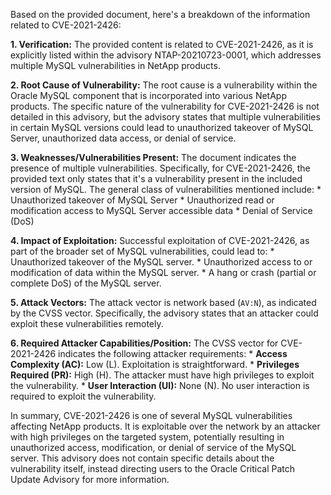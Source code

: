 Based on the provided document, here's a breakdown of the information related to CVE-2021-2426:

**1. Verification:**
The provided content is related to CVE-2021-2426, as it is explicitly listed within the advisory NTAP-20210723-0001, which addresses multiple MySQL vulnerabilities in NetApp products.

**2. Root Cause of Vulnerability:**
The root cause is a vulnerability within the Oracle MySQL component that is incorporated into various NetApp products. The specific nature of the vulnerability for CVE-2021-2426 is not detailed in this advisory, but the advisory states that multiple vulnerabilities in certain MySQL versions could lead to unauthorized takeover of MySQL Server, unauthorized data access, or denial of service.

**3. Weaknesses/Vulnerabilities Present:**
The document indicates the presence of multiple vulnerabilities. Specifically, for CVE-2021-2426, the provided text only states that it's a vulnerability present in the included version of MySQL. The general class of vulnerabilities mentioned include:
    *   Unauthorized takeover of MySQL Server
    *   Unauthorized read or modification access to MySQL Server accessible data
    *   Denial of Service (DoS)

**4. Impact of Exploitation:**
Successful exploitation of CVE-2021-2426, as part of the broader set of MySQL vulnerabilities, could lead to:
    *   Unauthorized takeover of the MySQL server.
    *   Unauthorized access to or modification of data within the MySQL server.
    *   A hang or crash (partial or complete DoS) of the MySQL server.

**5. Attack Vectors:**
The attack vector is network based (`AV:N`), as indicated by the CVSS vector. Specifically, the advisory states that an attacker could exploit these vulnerabilities remotely.

**6. Required Attacker Capabilities/Position:**
The CVSS vector for CVE-2021-2426 indicates the following attacker requirements:
    *   **Access Complexity (AC):** Low (L). Exploitation is straightforward.
    *   **Privileges Required (PR):** High (H). The attacker must have high privileges to exploit the vulnerability.
    *   **User Interaction (UI):** None (N). No user interaction is required to exploit the vulnerability.

In summary, CVE-2021-2426 is one of several MySQL vulnerabilities affecting NetApp products. It is exploitable over the network by an attacker with high privileges on the targeted system, potentially resulting in unauthorized access, modification, or denial of service of the MySQL server. This advisory does not contain specific details about the vulnerability itself, instead directing users to the Oracle Critical Patch Update Advisory for more information.
